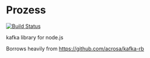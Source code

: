 Prozess
=======
[![Build
Status](https://secure.travis-ci.org/cainus/Prozess.png?branch=master)](http://travis-ci.org/cainus/Prozess)

kafka library for node.js


Borrows heavily from https://github.com/acrosa/kafka-rb


